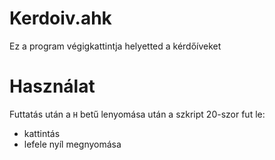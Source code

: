 # Kerdoiv.ahk
Ez a program végigkattintja helyetted a kérdőíveket
# Használat
Futtatás után a `H` betű lenyomása után a szkript 20-szor fut le:
- kattintás
- lefele nyíl megnyomása
